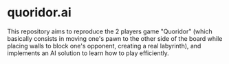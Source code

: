 # quoridor.ai

This repository aims to reproduce the 2 players game "Quoridor" (which basically consists in moving one's pawn to the other side of the board while placing walls to block one's opponent, creating a real labyrinth), and implements an AI solution to learn how to play efficiently.
